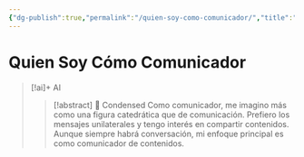 ```yaml
---
{"dg-publish":true,"permalink":"/quien-soy-como-comunicador/","title":"Quien Soy Cómo Comunicador","tags":["Idea,"],"noteIcon":"","created":"2023-08-07T13:41:56.000-05:00","updated":"2023-08-07T13:20:30.000-05:00"}
---
```



# Quien Soy Cómo Comunicador

> [!ai]+ AI
>
> > [!abstract] 📖 Condensed
> > Como comunicador, me imagino más como una figura catedrática que de comunicación. Prefiero los mensajes unilaterales y tengo interés en compartir contenidos. Aunque siempre habrá conversación, mi enfoque principal es como comunicador de contenidos.




